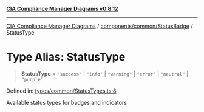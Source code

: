 [**CIA Compliance Manager Diagrams v0.8.12**](../../../../README.md)

***

[CIA Compliance Manager Diagrams](../../../../modules.md) / [components/common/StatusBadge](../README.md) / StatusType

# Type Alias: StatusType

> **StatusType** = `"success"` \| `"info"` \| `"warning"` \| `"error"` \| `"neutral"` \| `"purple"`

Defined in: [types/common/StatusTypes.ts:8](https://github.com/Hack23/cia-compliance-manager/blob/e7811142a771ec75716a7ce3a0d60f18cb91cd06/src/types/common/StatusTypes.ts#L8)

Available status types for badges and indicators
